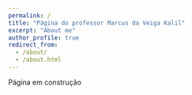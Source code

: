 ```yaml
---
permalink: /
title: "Página do professor Marcus da Veiga Kalil"
excerpt: "About me"
author_profile: true
redirect_from: 
  - /about/
  - /about.html
---
```


Página em construção
